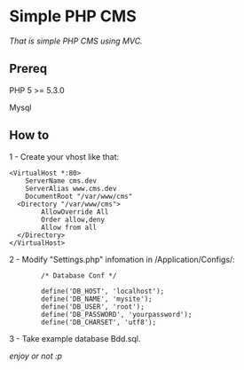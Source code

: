 Simple PHP CMS
====================

*That is simple PHP CMS using MVC.*
 
Prereq
------
 
PHP 5 >= 5.3.0

Mysql


How to
------

1 - Create your vhost like that:
 
```
<VirtualHost *:80>
    ServerName cms.dev
    ServerAlias www.cms.dev
    DocumentRoot "/var/www/cms"
  <Directory "/var/www/cms">
        AllowOverride All
        Order allow,deny
        Allow from all
  </Directory>
</VirtualHost>
``` 
2 - Modify "Settings.php" infomation in /Application/Configs/:
 
```
        /* Database Conf */

        define('DB_HOST', 'localhost');
        define('DB_NAME', 'mysite');
        define('DB_USER', 'root'); 
        define('DB_PASSWORD', 'yourpassword'); 
        define('DB_CHARSET', 'utf8');
```

3 - Take example database Bdd.sql.

*enjoy or not :p*
